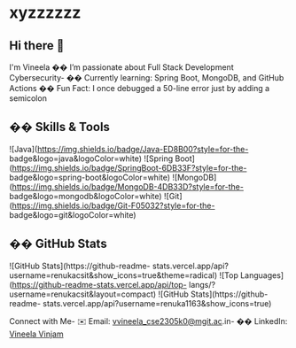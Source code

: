 # xyzzzzzz
## Hi there 👋
 I'm Vineela
 �� I’m passionate about Full Stack Development
Cybersecurity- �� Currently learning: Spring Boot, MongoDB, and GitHub Actions
�� Fun Fact: I once debugged a 50-line error just by adding a semicolon
## ��️ Skills &amp; Tools
![Java](https://img.shields.io/badge/Java-ED8B00?style=for-the-
badge&amp;logo=java&amp;logoColor=white)
![Spring Boot](https://img.shields.io/badge/SpringBoot-6DB33F?style=for-the-
badge&amp;logo=spring-boot&amp;logoColor=white)
![MongoDB](https://img.shields.io/badge/MongoDB-4DB33D?style=for-the-
badge&amp;logo=mongodb&amp;logoColor=white)
![Git](https://img.shields.io/badge/Git-F05032?style=for-the-
badge&amp;logo=git&amp;logoColor=white)
## �� GitHub Stats
![GitHub Stats](https://github-readme-
stats.vercel.app/api?username=renukacsit&amp;show_icons=true&amp;theme=radical)
![Top Languages](https://github-readme-stats.vercel.app/api/top-
langs/?username=renukacsit&amp;layout=compact)
![GitHub Stats](https://github-readme-
stats.vercel.app/api?username=renuka1163&amp;show_icons=true)
 
 Connect with Me- ✉️ Email: vvineela_cse2305k0@mgit.ac.in- �� LinkedIn: [Vineela Vinjam](https://www.linkedin.com/in/vineela-vinjam-9781b9379/)
<!--
**VineelaVinjam/VineelaVinjam** is a ✨ _special_ ✨ repository because its `README.md` (this file) appears on your GitHub profile.
![GitHub Stats](https://github-readme-
stats.vercel.app/api?username=renuka1163&amp;show_icons=true)
